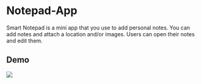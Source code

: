 # Notepad-App
Smart Notepad is a mini app that you use to add personal notes. You can add notes and attach a location and/or images. Users can open their notes and edit them.

## Demo
![](Demo/Demo.gif)
